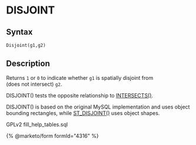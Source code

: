 # DISJOINT

## Syntax

```sql
Disjoint(g1,g2)
```

## Description

Returns `1` or `0` to indicate whether `g1` is spatially disjoint from\
(does not intersect) `g2`.

DISJOINT() tests the opposite relationship to [INTERSECTS()](intersects.md).

DISJOINT() is based on the original MySQL implementation and uses object bounding rectangles, while [ST\_DISJOINT()](st_disjoint.md) uses object shapes.

GPLv2 fill\_help\_tables.sql

{% @marketo/form formId="4316" %}
